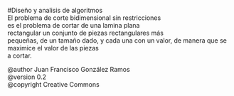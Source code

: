  #Diseño y analisis de algoritmos        
 El problema de corte bidimensional sin restricciones  
 es el problema de cortar de una lamina plana          
 rectangular un conjunto de piezas rectangulares más   
 pequeñas, de un tamaño dado, y cada una con un valor, 
 de manera que se maximice el valor de las piezas      
 a cortar.                                             
                                                       
 @author Juan Francisco González Ramos                 
 @version 0.2                                          
 @copyright Creative Commons
 